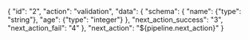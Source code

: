 {
    "id": "2",
    "action": "validation",
    "data": {
        "schema": {
            "name": {"type": "string"},
            "age": {"type": "integer"}
        },
        "next_action_success": "3",
        "next_action_fail": "4"
    },
    "next_action": "${pipeline.next_action}"
}

